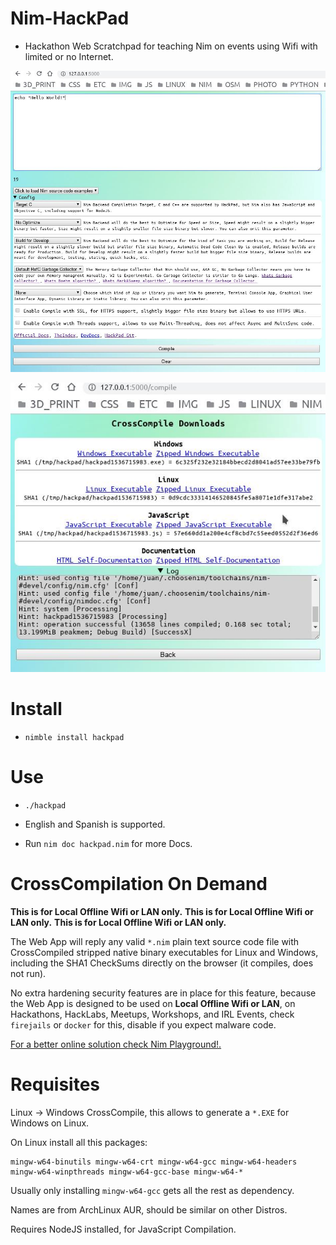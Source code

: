 # Nim-HackPad

- Hackathon Web Scratchpad for teaching Nim on events using Wifi with limited or no Internet.

![HackPad](temp1.jpg "HackPad")

![HackPad](temp0.jpg "HackPad")


# Install

- `nimble install hackpad`


# Use

- `./hackpad`

- English and Spanish is supported.
- Run `nim doc hackpad.nim` for more Docs.


# CrossCompilation On Demand

**This is for Local Offline Wifi or LAN only.**
**This is for Local Offline Wifi or LAN only.**
**This is for Local Offline Wifi or LAN only.**

The Web App will reply any valid `*.nim` plain text source code file with
CrossCompiled stripped native binary executables for Linux and Windows,
including the SHA1 CheckSums directly on the browser (it compiles, does not run).

No extra hardening security features are in place for this feature,
because the Web App is designed to be used on **Local Offline Wifi or LAN**,
on Hackathons, HackLabs, Meetups, Workshops, and IRL Events,
check `firejails` or `docker` for this, disable if you expect malware code.

[For a better online solution check Nim Playground!.](https://play.nim-lang.org)


# Requisites

Linux -> Windows CrossCompile, this allows to generate a `*.EXE` for Windows on Linux.

On Linux install all this packages:

```
mingw-w64-binutils mingw-w64-crt mingw-w64-gcc mingw-w64-headers mingw-w64-winpthreads mingw-w64-gcc-base mingw-w64-*
```

Usually only installing `mingw-w64-gcc` gets all the rest as dependency.

Names are from ArchLinux AUR, should be similar on other Distros.

Requires NodeJS installed, for JavaScript Compilation.
